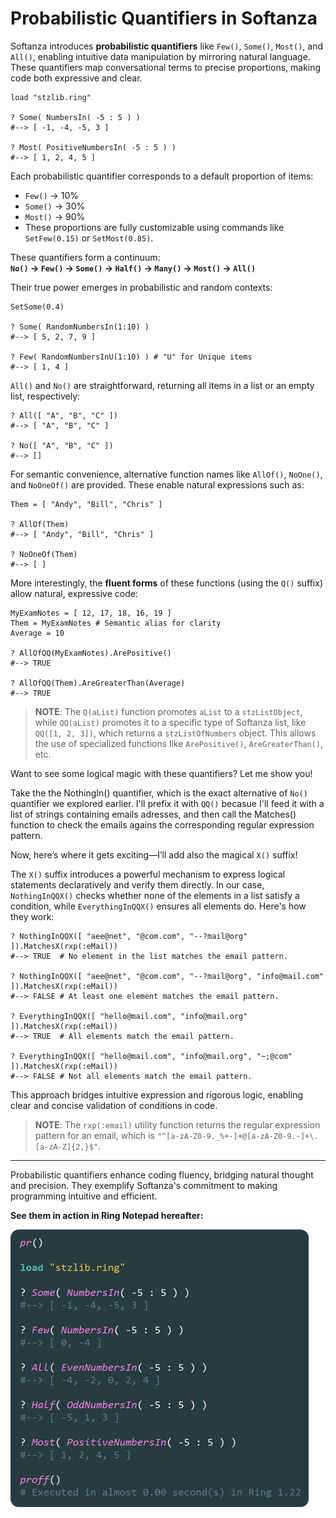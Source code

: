 # Probabilistic Quantifiers in Softanza

Softanza introduces **probabilistic quantifiers** like `Few()`, `Some()`, `Most()`, and `All()`, enabling intuitive data manipulation by mirroring natural language. These quantifiers map conversational terms to precise proportions, making code both expressive and clear.  

```ring
load "stzlib.ring"

? Some( NumbersIn( -5 : 5 ) )
#--> [ -1, -4, -5, 3 ]

? Most( PositiveNumbersIn( -5 : 5 ) )
#--> [ 1, 2, 4, 5 ]
```

Each probabilistic quantifier corresponds to a default proportion of items:  
- `Few()` → 10%  
- `Some()` → 30%  
- `Most()` → 90%  
- These proportions are fully customizable using commands like `SetFew(0.15)` or `SetMost(0.85)`.

These quantifiers form a continuum:  
**`No()` → `Few()` → `Some()` → `Half()` → `Many()` → `Most()` → `All()`**  

Their true power emerges in probabilistic and random contexts:  

```ring
SetSome(0.4)

? Some( RandomNumbersIn(1:10) )
#--> [ 5, 2, 7, 9 ]

? Few( RandomNumbersInU(1:10) ) # "U" for Unique items
#--> [ 1, 4 ]
```

`All()` and `No()` are straightforward, returning all items in a list or an empty list, respectively:

```ring
? All([ "A", "B", "C" ])
#--> [ "A", "B", "C" ]

? No([ "A", "B", "C" ])
#--> []
```

For semantic convenience, alternative function names like `AllOf()`, `NoOne()`, and `NoOneOf()` are provided. These enable natural expressions such as:

```ring
Them = [ "Andy", "Bill", "Chris" ]

? AllOf(Them)
#--> [ "Andy", "Bill", "Chris" ]

? NoOneOf(Them)
#--> [ ]
```

More interestingly, the **fluent forms** of these functions (using the `Q()` suffix) allow natural, expressive code:

```ring
MyExamNotes = [ 12, 17, 18, 16, 19 ]
Them = MyExamNotes # Semantic alias for clarity
Average = 10

? AllOfQQ(MyExamNotes).ArePositive()
#--> TRUE

? AllOfQQ(Them).AreGreaterThan(Average)
#--> TRUE
```

> **NOTE**: The `Q(aList)` function promotes `aList` to a `stzListObject`, while `QQ(aList)` promotes it to a specific type of Softanza list, like `QQ([1, 2, 3])`, which returns a `stzListOfNumbers` object. This allows the use of specialized functions like `ArePositive()`, `AreGreaterThan()`, etc.


Want to see some logical magic with these quantifiers? Let me show you!

Take the the NothingIn() quantifier, which is the exact alternative of `No()` quantifier we explored earlier. I'll prefix it with `QQ()` becasue I'll feed it with a list of strings containing emails adresses, and then call the Matches() function to check the emails agains the corresponding regular expression pattern.

Now, here’s where it gets exciting—I’ll add also the magical `X()` suffix!

The `X()` suffix introduces a powerful mechanism to express logical statements declaratively and verify them directly. In our case, `NothingInQQX()` checks whether none of the elements in a list satisfy a condition, while `EverythingInQQX()` ensures all elements do. Here's how they work:

```ring
? NothingInQQX([ "aee@net", "@com.com", "--?mail@org" ]).MatchesX(rxp(:eMail))
#--> TRUE  # No element in the list matches the email pattern.

? NothingInQQX([ "aee@net", "@com.com", "--?mail@org", "info@mail.com" ]).MatchesX(rxp(:eMail))
#--> FALSE # At least one element matches the email pattern.

? EverythingInQQX([ "hello@mail.com", "info@mail.org" ]).MatchesX(rxp(:eMail))
#--> TRUE  # All elements match the email pattern.

? EverythingInQQX([ "hello@mail.com", "info@mail.org", "~;@com" ]).MatchesX(rxp(:eMail))
#--> FALSE # Not all elements match the email pattern.
```

This approach bridges intuitive expression and rigorous logic, enabling clear and concise validation of conditions in code.

> **NOTE**: The `rxp(:email)` utility function returns the regular expression pattern for an email, which is `"^[a-zA-Z0-9._%+-]+@[a-zA-Z0-9.-]+\.[a-zA-Z]{2,}$"`.

---

Probabilistic quantifiers enhance coding fluency, bridging natural thought and precision. They exemplify Softanza's commitment to making programming intuitive and efficient.


**See them in action in Ring Notepad hereafter:**

![Probabilistic Quantifiers in Softanza](../images/stz-probabilistic-quantifiers.png)